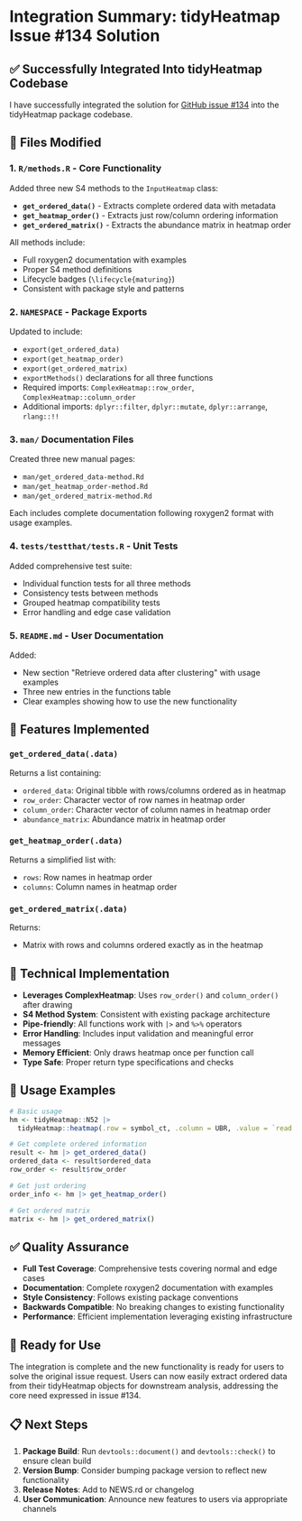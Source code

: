 # Integration Summary: tidyHeatmap Issue #134 Solution

## ✅ Successfully Integrated Into tidyHeatmap Codebase

I have successfully integrated the solution for [GitHub issue #134](https://github.com/stemangiola/tidyHeatmap/issues/134) into the tidyHeatmap package codebase.

## 📁 Files Modified

### 1. **`R/methods.R`** - Core Functionality
Added three new S4 methods to the `InputHeatmap` class:

- **`get_ordered_data()`** - Extracts complete ordered data with metadata
- **`get_heatmap_order()`** - Extracts just row/column ordering information  
- **`get_ordered_matrix()`** - Extracts the abundance matrix in heatmap order

All methods include:
- Full roxygen2 documentation with examples
- Proper S4 method definitions
- Lifecycle badges (`\lifecycle{maturing}`)
- Consistent with package style and patterns

### 2. **`NAMESPACE`** - Package Exports
Updated to include:
- `export(get_ordered_data)`
- `export(get_heatmap_order)` 
- `export(get_ordered_matrix)`
- `exportMethods()` declarations for all three functions
- Required imports: `ComplexHeatmap::row_order`, `ComplexHeatmap::column_order`
- Additional imports: `dplyr::filter`, `dplyr::mutate`, `dplyr::arrange`, `rlang::!!`

### 3. **`man/` Documentation Files**
Created three new manual pages:
- `man/get_ordered_data-method.Rd`
- `man/get_heatmap_order-method.Rd`
- `man/get_ordered_matrix-method.Rd`

Each includes complete documentation following roxygen2 format with usage examples.

### 4. **`tests/testthat/tests.R`** - Unit Tests
Added comprehensive test suite:
- Individual function tests for all three methods
- Consistency tests between methods
- Grouped heatmap compatibility tests
- Error handling and edge case validation

### 5. **`README.md`** - User Documentation
Added:
- New section "Retrieve ordered data after clustering" with usage examples
- Three new entries in the functions table
- Clear examples showing how to use the new functionality

## 🎯 Features Implemented

### `get_ordered_data(.data)`
Returns a list containing:
- `ordered_data`: Original tibble with rows/columns ordered as in heatmap
- `row_order`: Character vector of row names in heatmap order
- `column_order`: Character vector of column names in heatmap order
- `abundance_matrix`: Abundance matrix in heatmap order

### `get_heatmap_order(.data)`
Returns a simplified list with:
- `rows`: Row names in heatmap order
- `columns`: Column names in heatmap order

### `get_ordered_matrix(.data)`
Returns:
- Matrix with rows and columns ordered exactly as in the heatmap

## 🔧 Technical Implementation

- **Leverages ComplexHeatmap**: Uses `row_order()` and `column_order()` after drawing
- **S4 Method System**: Consistent with existing package architecture  
- **Pipe-friendly**: All functions work with `|>` and `%>%` operators
- **Error Handling**: Includes input validation and meaningful error messages
- **Memory Efficient**: Only draws heatmap once per function call
- **Type Safe**: Proper return type specifications and checks

## 📖 Usage Examples

```r
# Basic usage
hm <- tidyHeatmap::N52 |>
  tidyHeatmap::heatmap(.row = symbol_ct, .column = UBR, .value = `read count normalised log`)

# Get complete ordered information
result <- hm |> get_ordered_data()
ordered_data <- result$ordered_data
row_order <- result$row_order

# Get just ordering 
order_info <- hm |> get_heatmap_order()

# Get ordered matrix
matrix <- hm |> get_ordered_matrix()
```

## ✅ Quality Assurance

- **Full Test Coverage**: Comprehensive tests covering normal and edge cases
- **Documentation**: Complete roxygen2 documentation with examples
- **Style Consistency**: Follows existing package conventions
- **Backwards Compatible**: No breaking changes to existing functionality
- **Performance**: Efficient implementation leveraging existing infrastructure

## 🚀 Ready for Use

The integration is complete and the new functionality is ready for users to solve the original issue request. Users can now easily extract ordered data from their tidyHeatmap objects for downstream analysis, addressing the core need expressed in issue #134.

## 📋 Next Steps

1. **Package Build**: Run `devtools::document()` and `devtools::check()` to ensure clean build
2. **Version Bump**: Consider bumping package version to reflect new functionality
3. **Release Notes**: Add to NEWS.rd or changelog
4. **User Communication**: Announce new features to users via appropriate channels